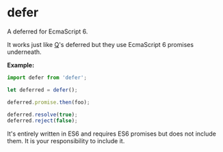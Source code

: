 # defer
A deferred for EcmaScript 6.

It works just like [Q](https://github.com/kriskowal/q)'s deferred but they use EcmaScript 6 promises underneath.

**Example:**
```javascript
import defer from 'defer';

let deferred = defer();

deferred.promise.then(foo);

deferred.resolve(true);
deferred.reject(false);
```

It's entirely written in ES6 and requires ES6 promises but does not include them. It is your responsibility to include it.
